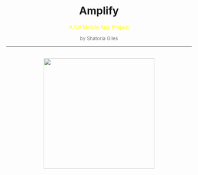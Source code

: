 <h1 align="center" style="font-weight:bold;">Amplify</h1>
<p align="center" style="color:yellow;">A C# Mobile App Project</p>
<p align="center" style="color:gray; font-size:small;">by Shatoria Giles</p>

-----

<br/>
<div align="center">
	<img align="center" style="width: 300px" src="https://i.imgur.com/QX72I41.png"/>
</div>